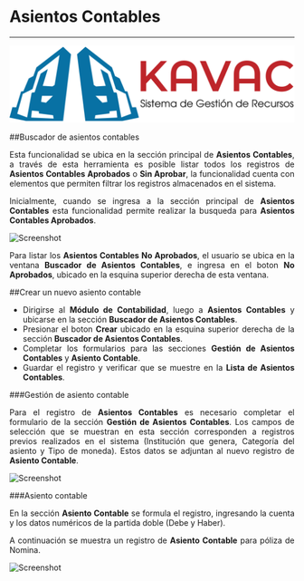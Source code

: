 # Asientos Contables
********************
<div style="text-align: justify;">

![Screenshot](img/logokavac.png#imagen)

##Buscador de asientos contables 

Esta funcionalidad se ubica en la sección principal de **Asientos Contables**, a través de esta herramienta es posible listar todos los registros de **Asientos Contables Aprobados** o **Sin Aprobar**, la funcionalidad cuenta con elementos que permiten filtrar los registros almacenados en el sistema. 

Inicialmente, cuando se ingresa a la sección principal de **Asientos Contables** esta funcionalidad permite realizar la busqueda para **Asientos Contables Aprobados**.  

![Screenshot](/img/buscador-asientosaprobados.png)

Para listar los **Asientos Contables No Aprobados**, el usuario se ubica en la ventana **Buscador de Asientos Contables**, e ingresa en el boton **No Aprobados**, ubicado en la esquina superior derecha de esta ventana.

<!-- ##No aprobados imagen  -->

<!-- ##Lista de asientos contables  -->

##Crear un nuevo asiento contable 

- Dirigirse al **Módulo de Contabilidad**, luego a **Asientos Contables** y ubicarse en la sección **Buscador de Asientos Contables**.
- Presionar el boton **Crear** ubicado en la esquina superior derecha de la sección **Buscador de Asientos Contables**.
- Completar los formularios para las secciones **Gestión de Asientos Contables** y **Asiento Contable**.
- Guardar el registro y verificar que se muestre en la **Lista de Asientos Contables**. 

###Gestión de asiento contable 

Para el registro de **Asientos Contables** es necesario completar el formulario de la sección **Gestión de Asientos Contables**.  Los campos de selección que se muestran en esta sección corresponden a registros previos realizados en el sistema (Institución que genera, Categoría del asiento y Tipo de moneda). Estos datos se adjuntan al nuevo registro de **Asiento Contable**. 

![Screenshot](/img/gestion-asientocontable.png)

###Asiento contable

En la sección **Asiento Contable** se formula el registro, ingresando la cuenta y los datos numéricos de la partida doble (Debe y Haber). 

A continuación se muestra un registro de **Asiento Contable** para póliza de Nomina. 

![Screenshot](/img/asiento-contable.png)



</div>























